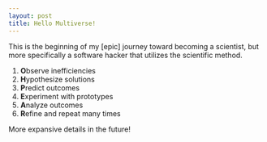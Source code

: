 ```yaml
---
layout: post
title: Hello Multiverse!
---
```


This is the beginning of my [epic] journey toward becoming a scientist, but more specifically a software hacker that utilizes the scientific method. 

1. **O**bserve inefficiencies
2. **H**ypothesize solutions
3. **P**redict outcomes
4. **E**xperiment with prototypes
5. **A**nalyze outcomes
6. **R**efine and repeat many times

More expansive details in the future!